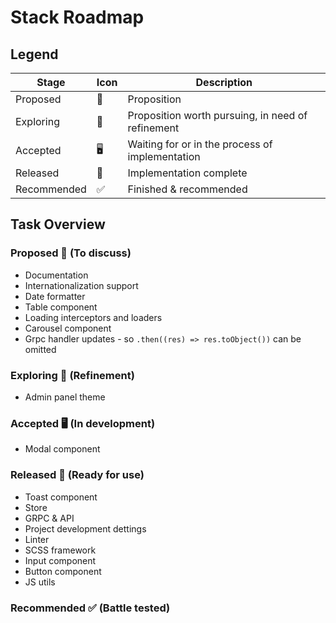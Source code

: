 # Stack Roadmap

## Legend

| Stage       | Icon | Description                                       |
| ----------- | ---- | ------------------------------------------------- |
| Proposed    | 💬   | Proposition                                       |
| Exploring   | 🧠   | Proposition worth pursuing, in need of refinement |
| Accepted    | 🖥    | Waiting for or in the process of implementation   |
| Released    | 🚀   | Implementation complete                           |
| Recommended | ✅   | Finished & recommended                            |

## Task Overview

### Proposed 💬 (To discuss)

- Documentation
- Internationalization support
- Date formatter
- Table component
- Loading interceptors and loaders
- Carousel component
- Grpc handler updates - so `.then((res) => res.toObject())` can be omitted

### Exploring 🧠 (Refinement)

- Admin panel theme

### Accepted 🖥 (In development)

- Modal component

### Released 🚀 (Ready for use)

- Toast component
- Store
- GRPC & API
- Project development dettings
- Linter
- SCSS framework
- Input component
- Button component
- JS utils

### Recommended ✅ (Battle tested)
